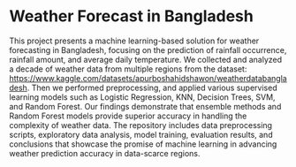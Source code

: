 # Weather Forecast in Bangladesh
This project presents a machine learning-based solution for weather forecasting in Bangladesh, focusing on the prediction of rainfall occurrence, rainfall amount, and average daily temperature. We collected and analyzed a decade of weather data from multiple regions from the dataset: https://www.kaggle.com/datasets/apurboshahidshawon/weatherdatabangladesh.
Then we performed preprocessing, and applied various supervised learning models such as Logistic Regression, KNN, Decision Trees, SVM, and Random Forest. Our findings demonstrate that ensemble methods and Random Forest models provide superior accuracy in handling the complexity of weather data. The repository includes data preprocessing scripts, exploratory data analysis, model training, evaluation results, and conclusions that showcase the promise of machine learning in advancing weather prediction accuracy in data-scarce regions.
